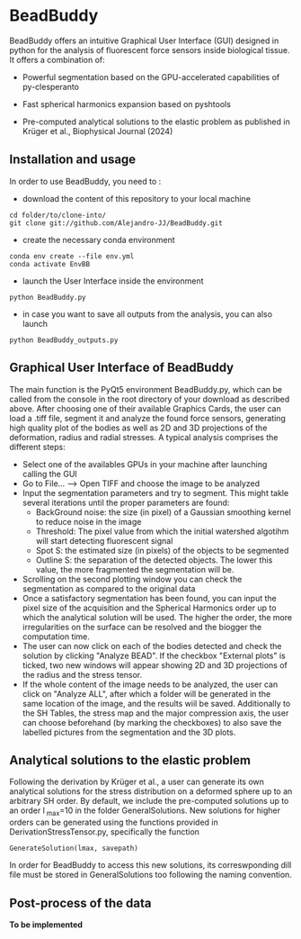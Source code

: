# BeadBuddy
BeadBuddy offers an intuitive Graphical User Interface (GUI) designed in python for the analysis of fluorescent force sensors inside biological tissue. It offers a combination of:

* Powerful segmentation based on the GPU-accelerated capabilities of py-clesperanto

* Fast spherical harmonics expansion based on pyshtools

* Pre-computed analytical solutions to the elastic problem as published in Krüger et al., Biophysical Journal (2024)

## Installation and usage
In order to use BeadBuddy, you need to :
* download the content of this repository to your local machine
```
cd folder/to/clone-into/
git clone git://github.com/Alejandro-JJ/BeadBuddy.git
```
* create the necessary conda environment
```
conda env create --file env.yml
conda activate EnvBB
```
* launch the User Interface inside the environment
```
python BeadBuddy.py
```
* in case you want to save all outputs from the analysis, you can also launch
```
python BeadBuddy_outputs.py
```

## Graphical User Interface of BeadBuddy
The main function is the PyQt5 environment BeadBuddy.py, which can be called from the console in the root directory of your download as described above.
After choosing one of their available Graphics Cards, the user can load a .tiff file, segment it and analyze the found force sensors, generating high quality plot of the bodies as well as 2D and 3D projections of the deformation, radius and radial stresses. 
A typical analysis comprises the different steps:
* Select one of the availables GPUs in your machine after launching calling the GUI
* Go to File... --> Open TIFF and choose the image to be analyzed
* Input the segmentation parameters and try to segment. This might takle several iterations until the proper parameters are found:
	- BackGround noise: the size (in pixel) of a Gaussian smoothing kernel to reduce noise in the image
	- Threshold: The pixel value from which the initial watershed algotihm will start detecting fluorescent signal
	- Spot S: the estimated size (in pixels) of the objects to be segmented
	- Outline S: the separation of the detected objects. The lower this value, the more fragmented the segmentation will be.
* Scrolling on the second plotting window you can check the segmentation as compared to the original data
* Once a satisfactory segmentation has been found, you can input the pixel size of the acquisition and the Spherical Harmonics order up to which the analytical solution will be used. The higher the order, the more irregularities on the surface can be resolved and the biogger the computation time. 
* The user can now click on each of the bodies detected and check the solution by clicking "Analyze BEAD". If the checkbox "External plots" is ticked, two new windows will appear showing 2D and 3D projections of the radius and the stress tensor. 
* If the whole content of the image needs to be analyzed, the user can click on "Analyze ALL", after which a folder will be generated in the same location of the image, and the results wiil be saved. Additionally to the SH Tables, the stress map and the major compression axis, the user can choose beforehand (by marking the checkboxes) to also save the labelled pictures from the segmentation and the 3D plots.

## Analytical solutions to the elastic problem
Following the derivation by Krüger et al., a user can generate its own analytical solutions for the stress distribution on a deformed sphere up to an arbitrary SH order. By default, we include the pre-computed solutions up to an order l<sub> max</sub>=10 in the folder GeneralSolutions. New solutions for higher orders can be generated using the functions provided in DerivationStressTensor.py, specifically the function
```
GenerateSolution(lmax, savepath)
```
In order for BeadBuddy to access this new solutions, its correswponding dill file must be stored in GeneralSolutions too following the naming convention. 

## Post-process of the data
**To be implemented**




